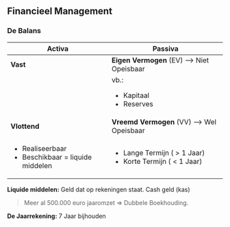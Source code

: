 ## Financieel Management

### De Balans

| Activa | Passiva |
| -------| ------- |
| **Vast** | **Eigen Vermogen** (EV) --> Niet Opeisbaar |
| | vb.: <ul><li>Kapitaal</li><li>Reserves</li></ul> |
| **Vlottend** | **Vreemd Vermogen** (VV) --> Wel Opeisbaar |
| <ul><li>Realiseerbaar</li><li>Beschikbaar = liquide middelen</li></ul> | <ul><li>Lange Termijn ( > 1 Jaar)</li><li>Korte Termijn ( < 1 Jaar)</li></ul> |


**Liquide middelen:** Geld dat op rekeningen staat. Cash geld (kas)

> Meer al 500.000 euro jaaromzet => Dubbele Boekhouding.
 
**De Jaarrekening:** 7 Jaar bijhouden
